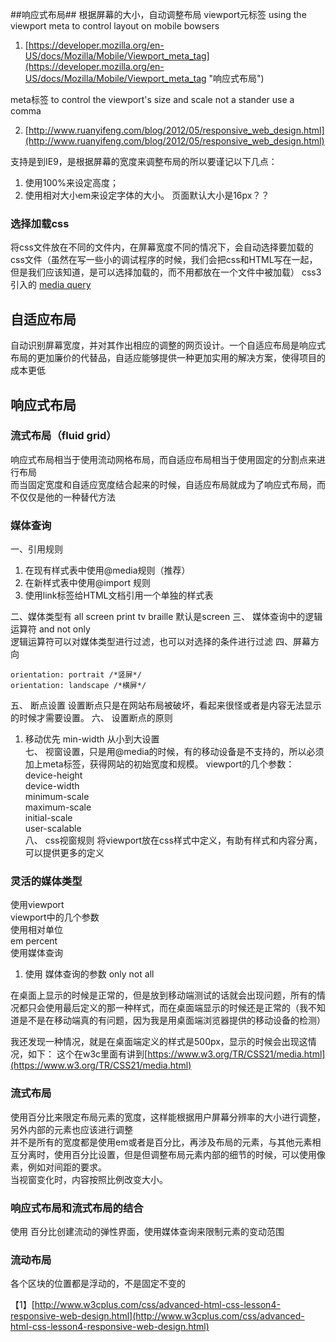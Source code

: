 ##响应式布局##
根据屏幕的大小，自动调整布局
viewport元标签
using the viewport meta to control layout on mobile bowsers             
1. [https://developer.mozilla.org/en-US/docs/Mozilla/Mobile/Viewport_meta_tag](https://developer.mozilla.org/en-US/docs/Mozilla/Mobile/Viewport_meta_tag "响应式布局")

	<meta name="viewport" content="width=device-width, initial-scale=1">

meta标签 to control the viewport's size and scale
not a stander use a comma

2. [http://www.ruanyifeng.com/blog/2012/05/responsive_web_design.html](http://www.ruanyifeng.com/blog/2012/05/responsive_web_design.html)

支持是到IE9，是根据屏幕的宽度来调整布局的所以要谨记以下几点：
1. 使用100%来设定高度；
2. 使用相对大小em来设定字体的大小。  页面默认大小是16px？？

### 选择加载css ###
将css文件放在不同的文件内，在屏幕宽度不同的情况下，会自动选择要加载的css文件（虽然在写一些小的调试程序的时候，我们会把css和HTML写在一起，但是我们应该知道，是可以选择加载的，而不用都放在一个文件中被加载）
css3 引入的 [media query](https://www.w3.org/TR/CSS21/media.html "media query")

## 自适应布局 ##
自动识别屏幕宽度，并对其作出相应的调整的网页设计。一个自适应布局是响应式布局的更加廉价的代替品，自适应能够提供一种更加实用的解决方案，使得项目的成本更低
## 响应式布局 ##

### 流式布局（fluid grid）

响应式布局相当于使用流动网格布局，而自适应布局相当于使用固定的分割点来进行布局   
而当固定宽度和自适应宽度结合起来的时候，自适应布局就成为了响应式布局，而不仅仅是他的一种替代方法
### 媒体查询 ###
一、引用规则 
1. 在现有样式表中使用@media规则（推荐）
2. 在新样式表中使用@import 规则
3. 使用link标签给HTML文档引用一个单独的样式表     

二、媒体类型有 all screen print tv braille 
默认是screen
三、 媒体查询中的逻辑运算符
and not only    
逻辑运算符可以对媒体类型进行过滤，也可以对选择的条件进行过滤
四、屏幕方向

	orientation: portrait /*竖屏*/
	orientation: landscape /*横屏*/
五、 断点设置
设置断点只是在网站布局被破坏，看起来很怪或者是内容无法显示的时候才需要设置。
六、 设置断点的原则
1. 移动优先   min-width 从小到大设置   
七、 视窗设置，只是用@media的时候，有的移动设备是不支持的，所以必须加上meta标签，获得网站的初始宽度和规模。
viewport的几个参数：
device-height   
device-width      
minimum-scale     
maximum-scale     
initial-scale    
user-scalable       
八、 css视窗规则
将viewport放在css样式中定义，有助有样式和内容分离，可以提供更多的定义  
### 灵活的媒体类型 ###

使用viewport   
viewport中的几个参数      
使用相对单位      
em percent    
使用媒体查询   
1. 使用
媒体查询的参数  only not all    











在桌面上显示的时候是正常的，但是放到移动端测试的话就会出现问题，所有的情况都只会使用最后定义的那一种样式，而在桌面端显示的时候还是正常的（我不知道是不是在移动端真的有问题，因为我是用桌面端浏览器提供的移动设备的检测）

我还发现一种情况，就是在桌面端定义的样式是500px，显示的时候会出现这情况，如下： 这个在w3c里面有讲到[https://www.w3.org/TR/CSS21/media.html](https://www.w3.org/TR/CSS21/media.html)

### 流式布局 ###
使用百分比来限定布局元素的宽度，这样能根据用户屏幕分辨率的大小进行调整，另外内部的元素也应该进行调整       
并不是所有的宽度都是使用em或者是百分比，再涉及布局的元素，与其他元素相互分离时，使用百分比设置，但是但调整布局元素内部的细节的时候，可以使用像素，例如对间距的要求。    
当视窗变化时，内容按照比例改变大小。

### 响应式布局和流式布局的结合 ###
使用	百分比创建流动的弹性界面，使用媒体查询来限制元素的变动范围

### 流动布局 ###

各个区块的位置都是浮动的，不是固定不变的

【1】[http://www.w3cplus.com/css/advanced-html-css-lesson4-responsive-web-design.html](http://www.w3cplus.com/css/advanced-html-css-lesson4-responsive-web-design.html)










		














